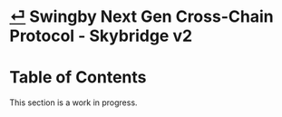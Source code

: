 # [⏎](../readme.md) Swingby Next Gen Cross-Chain Protocol - Skybridge v2

# Table of Contents

This section is a work in progress.
